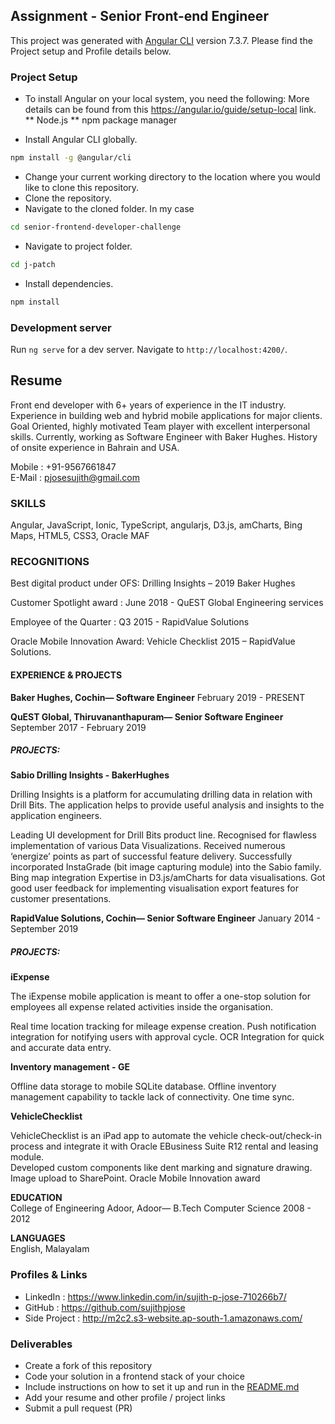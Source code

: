 
## Assignment - Senior Front-end Engineer
   This project was generated with [Angular CLI](https://github.com/angular/angular-cli) version 7.3.7.
   Please find the Project setup and Profile details below.
   
### Project Setup

* To install Angular on your local system, you need the following: More details can be found from this https://angular.io/guide/setup-local link.
  ** Node.js
  ** npm package manager

* Install Angular CLI globally.

```bash
npm install -g @angular/cli
```
* Change your current working directory to the location where you would like to clone this repository.
* Clone the repository.
* Navigate to the cloned folder. In my case 
```bash
cd senior-frontend-developer-challenge
```
* Navigate to project folder.
```bash
cd j-patch
```
* Install dependencies.
```bash
npm install
```
    
### Development server

Run `ng serve` for a dev server. Navigate to `http://localhost:4200/`.

## Resume

Front end developer with 6+ years of experience in the IT industry. Experience in building web and hybrid mobile applications for major clients. Goal Oriented, highly motivated Team player with excellent interpersonal skills. Currently, working as Software Engineer with Baker Hughes. History of onsite experience in Bahrain and USA.

Mobile : +91-9567661847  
E-Mail : pjosesujith@gmail.com

### SKILLS

Angular, JavaScript, Ionic,
TypeScript, angularjs, D3.js,
amCharts, Bing Maps, HTML5, CSS3, Oracle MAF

### RECOGNITIONS

Best digital product under OFS:   Drilling Insights – 2019 Baker Hughes

Customer Spotlight award                :   June 2018 - QuEST Global Engineering services

Employee of the Quarter                         :   Q3 2015 - RapidValue Solutions 

Oracle Mobile Innovation Award:   Vehicle Checklist 2015 – RapidValue Solutions.

#### EXPERIENCE & PROJECTS
**Baker Hughes, Cochin— Software Engineer**
February 2019 - PRESENT

**QuEST Global, Thiruvananthapuram— Senior Software Engineer**
September 2017 - February 2019

##### PROJECTS: 
**Sabio Drilling Insights - BakerHughes**

Drilling Insights is a platform for accumulating drilling data in relation with Drill Bits. The application helps to provide useful analysis and insights to the application engineers.
	
Leading UI development for Drill Bits product line.
Recognised for flawless implementation of various Data Visualizations.
Received numerous ‘energize’ points as part of successful feature delivery.
Successfully incorporated InstaGrade (bit image capturing module) into the Sabio family.
Bing map integration 
Expertise in D3.js/amCharts for data visualisations. 
Got good user feedback for implementing visualisation export features for customer presentations.

**RapidValue Solutions, Cochin— Senior Software Engineer**
January 2014 - September 2019

##### PROJECTS:  
**iExpense**

The iExpense mobile application is meant to offer a one-stop solution for employees all expense related activities inside the organisation. 

Real time location tracking for mileage expense creation.
Push notification integration for notifying users with approval cycle.
OCR Integration for quick and accurate data entry.



**Inventory management - GE**

Offline data storage to mobile SQLite database.
Offline inventory management capability to tackle lack of connectivity.
One time sync.


**VehicleChecklist** 

VehicleChecklist is an iPad app to automate the vehicle check-out/check-in process and integrate it with Oracle EBusiness Suite R12 rental and leasing module.    
Developed custom components like dent marking and signature drawing.
Image upload to SharePoint. 
Oracle Mobile Innovation award 

**EDUCATION**   
College of Engineering Adoor, Adoor— B.Tech Computer Science
2008 - 2012

**LANGUAGES**   
English, Malayalam



### Profiles & Links
- LinkedIn     : https://www.linkedin.com/in/sujith-p-jose-710266b7/
- GitHub       : https://github.com/sujithpjose
- Side Project : http://m2c2.s3-website.ap-south-1.amazonaws.com/

### Deliverables
- Create a fork of this repository
- Code your solution in a frontend stack of your choice
- Include instructions on how to set it up and run in the [README.md](README.md)
- Add your resume and other profile / project links
- Submit a pull request (PR)

